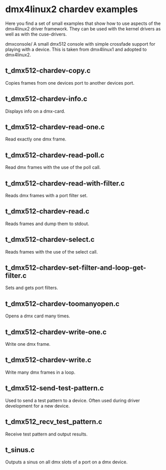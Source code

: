 # dmx4linux2 chardev examples

Here you find a set of small examples that show how to use aspects of the dmx4linux2 driver framework. They can be used with the kernel drivers as well as with the cuse-drivers.


dmxconsole/
  A small dmx512 console with simple crossfade support for playing with a device. This is taken from dmx4linux1 and adopted to dmx4linux2.


## t_dmx512-chardev-copy.c
  Copies frames from one devices port to another devices port.

## t_dmx512-chardev-info.c
  Displays info on a dmx-card.

## t_dmx512-chardev-read-one.c
  Read exactly one dmx frame.

## t_dmx512-chardev-read-poll.c
  Read dmx frames with the use of the poll call.

## t_dmx512-chardev-read-with-filter.c
  Reads dmx frames with a port filter set.

## t_dmx512-chardev-read.c
  Reads frames and dump them to stdout.

## t_dmx512-chardev-select.c
  Reads frames with the use of the select call.

## t_dmx512-chardev-set-filter-and-loop-get-filter.c
  Sets and gets port filters.

## t_dmx512-chardev-toomanyopen.c
  Opens a dmx card many times.

## t_dmx512-chardev-write-one.c
  Write one dmx frame.

## t_dmx512-chardev-write.c
 Write many dmx frames in a loop.

## t_dmx512-send-test-pattern.c
  Used to send a test pattern to a device. Often used during driver development for a new device.

## t_dmx512_recv_test_pattern.c
  Receive test pattern and output results.

## t_sinus.c
  Outputs a sinus on all dmx slots of a port on a dmx device.
